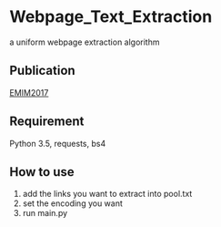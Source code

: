 # Webpage_Text_Extraction
a uniform webpage extraction algorithm

## Publication
[EMIM2017](https://www.researchgate.net/publication/318391632_An_Algorithm_to_Extract_and_Judge_the_Main_Text_Based_on_the_Law_of_Total_Probability)

## Requirement
Python 3.5, requests, bs4

## How to use
1. add the links you want to extract into pool.txt <br>
2. set the encoding you want <br>
3. run main.py <br>
